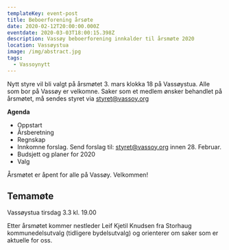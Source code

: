 ```yaml
---
templateKey: event-post
title: Beboerforening årsøte
date: 2020-02-12T20:00:00.000Z
eventdate: 2020-03-03T18:00:15.398Z
description: Vassøy beboerforening innkalder til årsmøte 2020
location: Vassøystua
image: /img/abstract.jpg
tags:
  - Vassoynytt
---
```


Nytt styre vil bli valgt på årsmøtet 3. mars klokka 18 på Vassøystua. Alle som bor på Vassøy er velkomne. 
Saker som et medlem ønsker behandlet på årsmøtet, må sendes styret via [styret@vassoy.org](mailto:styret@vassoy.org)

**Agenda**
- Oppstart
- Årsberetning
- Regnskap
- Innkomne forslag. Send forslag til: [styret@vassoy.org](mailto:styret@vassoy.org) innen 28. Februar.
- Budsjett og planer for 2020
- Valg

Årsmøtet er åpent for alle på Vassøy. Velkommen!

## Temamøte

Vassøystua tirsdag 3.3 kl. 19.00

Etter årsmøtet kommer nestleder Leif Kjetil Knudsen fra Storhaug kommunedelsutvalg (tidligere bydelsutvalg) og orienterer om saker som er aktuelle for oss.





